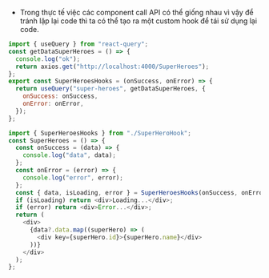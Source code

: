 - Trong thực tế việc các component call API có thể giống nhau vì vậy để tránh lặp lại code thì ta có thể tạo ra một custom hook để tái sử dụng lại code.

```js title="SuperHeroHook.js"
import { useQuery } from "react-query";
const getDataSuperHeroes = () => {
  console.log("ok");
  return axios.get("http://localhost:4000/SuperHeroes");
};
export const SuperHeroesHooks = (onSuccess, onError) => {
  return useQuery("super-heroes", getDataSuperHeroes, {
    onSuccess: onSuccess,
    onError: onError,
  });
};
```

```js title="SuperHero.page.js"
import { SuperHeroesHooks } from "./SuperHeroHook";
const SuperHeroes = () => {
  const onSuccess = (data) => {
    console.log("data", data);
  };
  const onError = (error) => {
    console.log("error", error);
  };
  const { data, isLoading, error } = SuperHeroesHooks(onSuccess, onError);
  if (isLoading) return <div>Loading...</div>;
  if (error) return <div>Error...</div>;
  return (
    <div>
      {data?.data.map((superHero) => (
        <div key={superHero.id}>{superHero.name}</div>
      ))}
    </div>
  );
};
```
